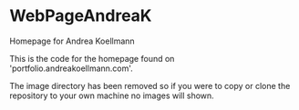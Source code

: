 # WebPageAndreaK
Homepage for Andrea Koellmann

This is the code for the homepage found on 'portfolio.andreakoellmann.com'.

The image directory has been removed so if you were to copy or clone the repository to your own machine no images will shown. 
